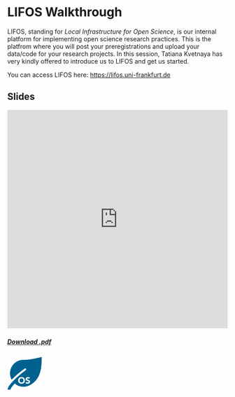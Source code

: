 # LIFOS Walkthrough

LIFOS, standing for *Local Infrastructure for Open Science*, is our internal platform for implementing open science research practices. This is the platfrom where you will post your preregistrations and upload your data/code for your research projects. In this session, Tatiana Kvetnaya has very kindly offered to introduce us to LIFOS and get us started.

You can access LIFOS here: https://lifos.uni-frankfurt.de

## Slides

<iframe src="https://docs.google.com/viewer?url=https://raw.githubusercontent.com/JackEdTaylor/expra-wise23/master/lecture/static/LIFOS_ExPra_English.pdf&embedded=true" frameborder="0" height="500px" width="100%"></iframe>

<h5>
<a href=https://raw.githubusercontent.com/JackEdTaylor/expra-wise23/master/lecture/static/LIFOS_ExPra_English.pdf><i class="fa-solid fa-file-pdf"></i> Download .pdf</a>
</h5>

<img src="https://raw.githubusercontent.com/JackEdTaylor/expra-wise23/master/lecture/static/logo_blau_raupenlos_640.png" alt="LIFOS Logo" width="80" height="80"></img>
